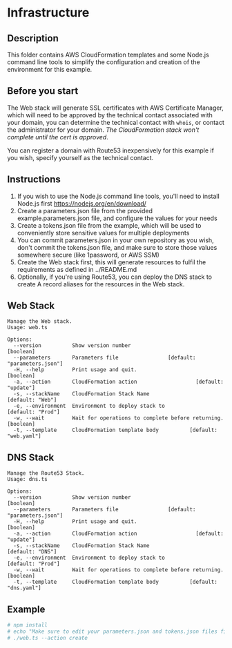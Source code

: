 # Infrastructure

## Description

This folder contains AWS CloudFormation templates and some Node.js command line tools to simplify the configuration 
and creation of the environment for this example.

## Before you start

The Web stack will generate SSL certificates with AWS Certificate Manager, which will need to be approved by the
technical contact associated with your domain, you can determine the technical contact with `whois`, or contact the 
administrator for your domain. *The CloudFormation stack won't complete until the cert is approved*.

You can register a domain with Route53 inexpensively for this example if you wish, specify yourself as the technical contact. 

## Instructions

1. If you wish to use the Node.js command line tools, you'll need to install Node.js first https://nodejs.org/en/download/
1. Create a parameters.json file from the provided example.parameters.json file, and configure the values for your needs
1. Create a tokens.json file from the example, which will be used to conveniently store sensitive values for multiple deployments
1. You can commit parameters.json in your own repository as you wish, don't commit the tokens.json file, and make sure to store those values somewhere secure (like 1password, or AWS SSM)
1. Create the Web stack first, this will generate resources to fulfil the requirements as defined in ../README.md
1. Optionally, if you're using Route53, you can deploy the DNS stack to create A record aliases for the resources in the Web stack.

## Web Stack

```
Manage the Web stack.
Usage: web.ts

Options:
  --version          Show version number                               [boolean]
  --parameters       Parameters file                [default: "parameters.json"]
  -H, --help         Print usage and quit.                             [boolean]
  -a, --action       CloudFormation action                   [default: "update"]
  -s, --stackName    CloudFormation Stack Name                  [default: "Web"]
  -e, --environment  Environment to deploy stack to            [default: "Prod"]
  -w, --wait         Wait for operations to complete before returning. [boolean]
  -t, --template     CloudFormation template body          [default: "web.yaml"]
```

## DNS Stack

```
Manage the Route53 Stack.
Usage: dns.ts

Options:
  --version          Show version number                               [boolean]
  --parameters       Parameters file                [default: "parameters.json"]
  -H, --help         Print usage and quit.                             [boolean]
  -a, --action       CloudFormation action                   [default: "update"]
  -s, --stackName    CloudFormation Stack Name                  [default: "DNS"]
  -e, --environment  Environment to deploy stack to            [default: "Prod"]
  -w, --wait         Wait for operations to complete before returning. [boolean]
  -t, --template     CloudFormation template body          [default: "dns.yaml"]
```

## Example

```bash
# npm install
# echo "Make sure to edit your parameters.json and tokens.json files first"
# ./web.ts --action create
```